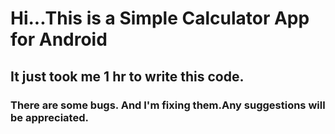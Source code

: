 # Hi...This is a Simple Calculator App for Android
## It just took me 1 hr to write this code.
### There are some bugs. And I'm fixing them.Any suggestions will be appreciated.
